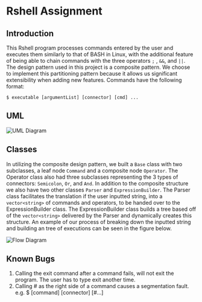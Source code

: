 # Rshell Assignment 
## Introduction
This Rshell program processes commands entered by the user and executes them similarly to that of BASH in Linux, with the additional feature of being able to chain commands with the three operators `;` , `&&`, and `||`. The design pattern used in this project is a composite pattern. We choose to implement this partitioning pattern because it allows us significant extensibility when adding new features. Commands have the following format:
```
$ executable [argumentList] [connector] [cmd] ...
```
## UML
![UML Diagram](https://github.com/cs100/assignment-1-team-7-1/blob/master/rshell_uml.png)

## Classes

In utilizing the composite design pattern, we built a `Base` class with two subclasses, a leaf node `Command` and a composite node `Operator`. The Operator class also had three subclasses representing the 3 types of connectors: `Semicolon`, `Or`, and `And`. In addition to the composite structure we also have two other classes `Parser` and `ExpressionBuilder`. The Parser class facilitates the translation if the user inputted string, into a `vector<string>` of commands and operators, to be handed over to the ExpressionBuilder class. The ExpressionBuilder class builds a tree based off of the `vector<string>` delivered by the Parser and dynamically creates this structure. An example of our process of breaking down the inputted string and building an tree of executions can be seen in the figure below.

![Flow Diagram](https://github.com/cs100/assignment-1-team-7-1/blob/master/rshell_tree_structure.png)

## Known Bugs

1. Calling the exit command after a command fails, will not exit the program. The user has to type exit another time.
2. Calling # as the right side of a command causes a segmentation fault. e.g. $ [command] [connector] [#...]

